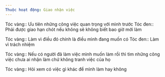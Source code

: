 ```yaml
---
Thuộc hoạt động: Giao nhận việc
---
```


Tóc vàng:: Ưu tiên những công việc quan trọng với mình trước
Tóc đen:: Phải được giao hạn chót nếu không sẽ không biết bao giờ mới làm

Tóc vàng:: Làm vì điều đó chính là điều mình đang muốn có
Tóc đen:: Làm vì trách nhiệm

Tóc vàng:: Nếu có người đã làm việc mình muốn làm rồi thì tìm những công việc chưa ai nhận làm chứ không tranh việc của họ

Tóc vàng:: Hỏi xem có việc gì khác để mình làm hay không
